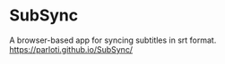 # SubSync
A browser-based app for syncing subtitles in srt format.
 https://parloti.github.io/SubSync/
